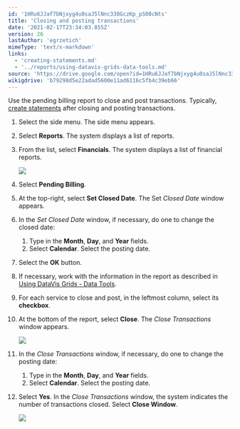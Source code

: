 ```yaml
---
id: '1HRu6JJaf7bNjxyg4u0saJ5lNnc338GczKp_pS00cNts'
title: 'Closing and posting transactions'
date: '2021-02-17T23:34:03.855Z'
version: 26
lastAuthor: 'egrzetich'
mimeType: 'text/x-markdown'
links:
  - 'creating-statements.md'
  - '../reports/using-datavis-grids-data-tools.md'
source: 'https://drive.google.com/open?id=1HRu6JJaf7bNjxyg4u0saJ5lNnc338GczKp_pS00cNts'
wikigdrive: 'b79298d5e22adad5600e11ad6116c5fb4c39eb66'
---
```

Use the pending billing report to close and post transactions. Typically, [create statements](creating-statements.md) after closing and posting transactions.
1. Select the side menu. The side menu appears.
2. Select <strong>Reports</strong>. The system displays a list of reports.
3. From the list, select <strong>Financials</strong>. The system displays a list of financial reports.

   <img src="../closing-and-posting-transactions.assets/42281d901684ce13c2ba663c2ca33a47.png" />

4. Select <strong>Pending Billing</strong>.
5. At the top-right, select <strong>Set Closed Date</strong>. The Set <em>Closed Date</em> window appears.
6. In the <em>Set Closed Date</em> window, if necessary, do one to change the closed date:
   1. Type in the <strong>Month</strong>, <strong>Day</strong>, and <strong>Year</strong> fields.
   2. Select <strong>Calendar</strong>. Select the posting date.
1. Select the <strong>OK</strong> button.
2. If necessary, work with the information in the report as described in [Using DataVis Grids - Data Tools](../reports/using-datavis-grids-data-tools.md).
3. For each service to close and post, in the leftmost column, select its <strong>checkbox</strong>.
4. At the bottom of the report, select <strong>Close</strong>. The <em>Close Transactions</em> window appears.

   <img src="../closing-and-posting-transactions.assets/14d4657f7b3add8173297fdfc9adedc5.png" />

5. In the <em>Close Transactions</em> window, if necessary, do one to change the posting date:
   1. Type in the <strong>Month</strong>, <strong>Day</strong>, and <strong>Year</strong> fields.
   2. Select <strong>Calendar</strong>. Select the posting date.
1. Select <strong>Yes</strong>. In the <em>Close Transactions</em> window, the system indicates the number of transactions closed. Select <strong>Close Window</strong>.

   <img src="../closing-and-posting-transactions.assets/9724da7dfe632eb22e772c2340f644a6.png" />


